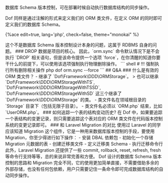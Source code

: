 <!-- toc -->

数据库 Schema 版本控制，可在部署时候自动执行数据库结构的同步操作。

Dof 同样是通过注解的形式来定义我们的 ORM 类文件，在定义 ORM 的同时即可定义我们的数据库 Schema。

{%ace edit=true, lang='php', check=false, theme="monokai" %}
<?php

declare(strict_types=1);

namespace Domain\User\Storage\MySQL;

use Dof\Framework\DDD\ORMStorage;
use Domain\User\Repository\UserRepository;

/**
 * @Repository(UserRepository)
 * @Driver(mysql)
 * @Database(demo)
 * @Table(user)
 * @Index(idx_mobile){mobile}
 * @Comment(User Table)
 */
class UserORM extends ORMStorage implements UserRepository
{
    /**
     * @Column(nickname)
     * @Type(varchar)
     * @Length(16)
     * @Comment(User Nickname)
     */
    private $nickname;

    /**
     * @Column(mobile)
     * @Type(varchar)
     * @Length(11)
     * @Comment(User Mobile)
     */
    private $mobile;
}
{%endace%}

然后执行也只需要执行一条命令：

``` shell
php dof orm.sync
```

这条命令会总的来说完成以下几件事情：

- 扫描领域中所有有效的 ORM 类文件。
- 自动检查数据库、表是否存在，不存在则按照 ORM 类定义和注解自动创建。
- 自动检查数据库中表的字段、索引和 ORM 类定义是否一致，不一致则自动同步到数据库。

通过以上说明可以发现，Dof 中数据库 Schema 的版本控制实则是和代码（ORM 类文件）的版本控制一起的！

## `orm.sync`

### 命令选项

#### domain

只同步某个领域的 ORM 类文件，参数值接受领域的代号，即领域目录名的小写形式。

``` shell
php dof orm.sync --domain=user
```

#### single

只同步某一个 ORM 类文件，参数值接受一个 ORM 类文件的路径，既可以是相对于项目根目录的相对路径，也可以是绝对路径。

``` shell
php dof orm.sync --single=domain/User/Storage/MySQL/UserORM.php
```

#### skip

同步时跳过部分 ORM 类文件，值要求是 ORM 类文件的路径，多个 ORM 类文件之间使用英文逗号 `,` 隔开。

``` shell
php dof orm.sync --skip=domain/User/Storage/MySQL/UserORM.php,domain/ABC/Storage/MySQL/ABCORM.php
```

#### dump

打印如何执行数据库 Schema 同步操作将会执行的 SQL 语句，可以结合其他选项一起使用。

``` shell
php dof orm.sync --dump --force
```

输出的 SQL 语句会按 ORM 类文件分隔。

#### force

强制执行所有删除型操作，包括删除表字段、索引。**应用该选项的时候一定要清醒**。

## `orm.init`

初始化某个 ORM 类文件定义的 Schema 到数据库。

该命令只有三个选项：

- `--force`：和 `orm.sync` 一样。
- `--dump`：和 `orm.sync` 一样。
- `--orm`：要初始化 ORM 类文件命名空间或者文件路径。

## 生产实践

### ALTER

由于同步数据库 Schema 操作可能包含 `ALTER` 语句，在表数据量较大且该表有关的业务高峰期时尽量避免执行 `orm.sync` 命令，否则将会锁表影响线上业务的正常运行。

> 这个不是数据库 Schema 版本控制设计本身的问题，这属于 RDBMS 自身的问题。

### DROP

数据是项目的核心。

因此，`orm.sync` 命令默认情况下是不会执行 `DROP` 相关语句，但是该命令提供一个选项 `force`，在你清醒的知道你要干什么的前提下，可以使用该选项强制执行物理删除操作。

``` shell
# !!! 强制执行所有删除相关操作
php dof orm.sync --force
```

## Q&A

### 什么是有效的 ORM 类文件？

- 继承了 `Dof\Framework\DDD\ORMStorage`。

> 也可以继承 `Dof\Framework\DDD\ORMStorageWithTS`, `Dof\Framework\DDD\ORMStorageWithTSSD`, `Dof\Framework\DDD\ORMStorageWithSD` 这三个继承了 `Dof\Framework\DDD\ORMStorage` 的类。

- 类文件名在领域根目录的 `Storage` 目录下（包括无限子目录）。
- 类文件名必须以 `ORM.php` 结束，比如 `UserORM.php`。

### 如何追踪一个表的结构变动历史?

在 Dof 中，如果要追踪一个表结构的变更记录，则只需要追踪这个表对应的 ORM 类文件在代码版本控制系统的变更记录即可。

### 和 Laravel Migration 的对比

使用过 Laravel 的同学应该知道 Migration 这个组件，它是一种用来数据库版本控制的手段，要使用 Migration，你至少得进行如下操作：

- 安装 DBAL 依赖包
- 初始化一个存储 Migration 元数据的表
- 创建迁移类文件
- 定义迁移类 Schema
- 执行迁移命令行

此外，Laravel Migration 还提供了一些 commit, rollback, reset, refresh, fresh 等命令行支持等等，总的来说非常完善和方便。

Dof 设计的数据库 Schema 版本控制的思路和 Migration 完全不同，它的使用更加简单直接，不需要借助多余的外部存储，也没有任何包依赖，用户只需要记住一条命令即可完成数据库结构的自动同步操作。
